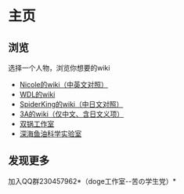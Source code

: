 主页
===================================

浏览
-----------------------------------
选择一个人物，浏览你想要的wiki
* [Nicole的wiki（中英文对照）](https://github.com/sg-first/Doge_Quotations/blob/master/Nicole_wiki.md)
* [WDL的wiki](https://github.com/sg-first/Doge_Quotations/blob/master/WDL_wiki.md)
* [SpiderKing的wiki（中日文对照）](https://github.com/sg-first/Doge_Quotations/blob/master/spiderking_wiki.md)
* [3A的wiki（仅中文、含日文义项）](https://github.com/sg-first/Doge_Quotations/blob/master/3A_wiki.md)
* [双锅工作室](https://github.com/sg-first/Doge_Quotations/blob/master/sg-studio.md)
* [深海鱼油科学实验室](https://github.com/sg-first/Doge_Quotations/blob/master/lab/sg-lab.md)

发现更多
-----------------------------------
加入QQ群230457962*（doge工作室--苦の学生党）*
